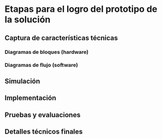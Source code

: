 # Etapas para el logro del prototipo de la solución

## Captura de características técnicas
### Diagramas de bloques (hardware)
### Diagramas de flujo (software)
## Simulación
## Implementación
## Pruebas y evaluaciones
## Detalles técnicos finales
